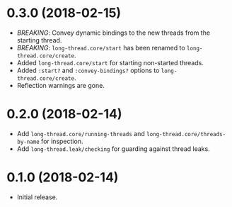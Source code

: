 <!--
SPDX-FileCopyrightText: 2018 Miikka Koskinen
SPDX-License-Identifier: EPL-2.0
-->

# 0.3.0 (2018-02-15)

* *BREAKING*: Convey dynamic bindings to the new threads from the starting thread.
* *BREAKING*: `long-thread.core/start` has been renamed to `long-thread.core/create`.
* Added `long-thread.core/start` for starting non-started threads.
* Added `:start?` and `:convey-bindings?` options to `long-thread.core/create`.
* Reflection warnings are gone.

# 0.2.0 (2018-02-14)

* Add `long-thread.core/running-threads` and `long-thread.core/threads-by-name` for inspection.
* Add `long-thread.leak/checking` for guarding against thread leaks.

# 0.1.0 (2018-02-14)

* Initial release.
